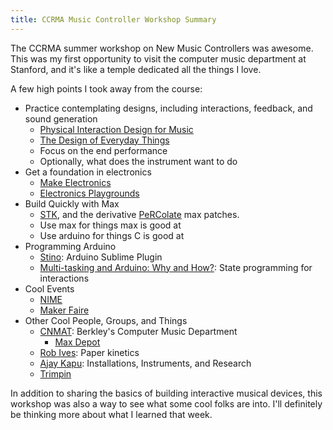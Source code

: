 ```yaml
---
title: CCRMA Music Controller Workshop Summary
---
```


The CCRMA summer workshop on New Music Controllers was awesome. This was my first opportunity to visit the computer music department at Stanford, and it's like a temple dedicated all the things I love.

A few high points I took away from the course:

* Practice contemplating designs, including interactions, feedback, and sound generation
  * [Physical Interaction Design for Music](https://ccrma.stanford.edu/courses/250a/index.html)
  * [The Design of Everyday Things](http://amzn.com/0465067107)
  * Focus on the end performance
  * Optionally, what does the instrument want to do
* Get a foundation in electronics
  * [Make Electronics](http://amzn.com/0596153740)
  * [Electronics Playgrounds](http://www.elenco.com/search/searchdetails/130-in-1_electronics_playground=MjA0)
* Build Quickly with Max
  * [STK](https://ccrma.stanford.edu/software/stk/), and the derivative [PeRColate](http://www.music.columbia.edu/percolate/) max patches.
  * Use max for things max is good at
  * Use arduino for things C is good at
* Programming Arduino 
  * [Stino](https://github.com/Robot-Will/Stino): Arduino Sublime Plugin
  * [Multi-tasking and Arduino: Why and How?](https://ccrma.stanford.edu/~gurevich/Feijs_ArduinoMultitasking.pdf): State programming for interactions
* Cool Events
  * [NIME](http://www.nime.org)
  * [Maker Faire](http://makerfaire.com)
* Other Cool People, Groups, and Things
  * [CNMAT](http://cnmat.berkeley.edu): Berkley's Computer Music Department
    * [Max Depot](http://cnmat.berkeley.edu/library/max_msp_jitter_depot)
  * [Rob Ives](http://www.robives.com): Paper kinetics
  * [Ajay Kapu](http://www.ajaykapur.com): Installations, Instruments, and Research
  * [Trimpin](http://en.wikipedia.org/wiki/Trimpin)

In addition to sharing the basics of building interactive musical devices, this workshop was also a way to see what some cool folks are into. I'll definitely be thinking more about what I learned that week.